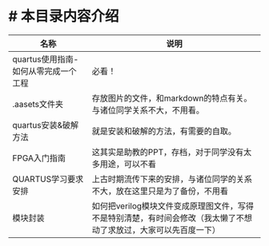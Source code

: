 # # 本目录内容介绍

| 名称                                 | 说明                                                         |
| ------------------------------------ | ------------------------------------------------------------ |
| quartus使用指南-如何从零完成一个工程 | 必看！                                                       |
| .aasets文件夹                        | 存放图片的文件，和markdown的特点有关。与诸位同学关系不大，不用看。 |
| quartus安装&破解方法                 | 就是安装和破解的方法，有需要的自取。                         |
| FPGA入门指南                         | 这其实是助教的PPT，存档，对于同学没有太多用途，可以不看      |
| QUARTUS学习要求安排                  | 上古时期流传下来的安排，与诸位同学的关系不大，放在这里只是为了备份，不用看 |
| 模块封装                             | 如何把verilog模块文件变成原理图文件，写得不是特别清楚，有时间会修改（我太懒了不想动了求放过，大家可以先百度一下） |

